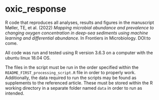 # oxic_response
R code that reproduces all analyses, results and figures in the manuscript 
Møller, TE, et al. (2022) *Mapping microbial abundance and prevalence to changing oxygen concentration in 
deep-sea sediments using machine learning and differential abundance.*
In Frontiers in Microbiology. DOI:to come.

All code was run and tested using R version 3.6.3 on a computer with the ubuntu linux 18.04 OS.

The files in the script must be run in the order specified within the `README_FIRST_processing_script.R` file in order to properly work. 
Additionally, the data required to run the scripts may be found as supplements to the referenced article. 
These must be stored within the R working directory in a separate folder named `data` in order to run as intended.
